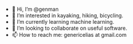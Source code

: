 - 👋 Hi, I’m @genman
- 👀 I’m interested in kayaking, hiking, bicycling.
- 🌱 I’m currently learning machine learning.
- 💞️ I’m looking to collaborate on useful software.
- 📫 How to reach me: genericelias at gmail.com

<!---
genman/genman is a ✨ special ✨ repository because its `README.md` (this file) appears on your GitHub profile.
You can click the Preview link to take a look at your changes.
--->
